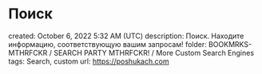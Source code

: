 # Поиск

created: October 6, 2022 5:32 AM (UTC)
description: Поиск. Находите информацию, соответствующую вашим запросам!
folder: BOOKMRKS-MTHRFCKR / SEARCH PARTY MTHRFCKR! / More Custom Search Engines
tags: Search, custom
url: https://poshukach.com